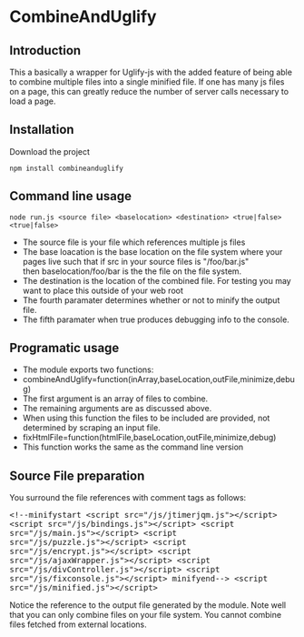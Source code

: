 CombineAndUglify
================

Introduction
------------
This a basically a wrapper for Uglify-js with the added feature of being able to combine multiple files into a single minified file. If one has many js files on a page, this can greatly reduce the number of server calls necessary to load a page.

Installation
------------
Download the project

    npm install combineanduglify
    
Command line usage
------------------
    node run.js <source file> <baselocation> <destination> <true|false> <true|false>
    
* The source file is your file which references multiple js files
* The base loacation is the base location on the file system where your pages live
		such that if src in your source files is "/foo/bar.js"  
		then baselocation/foo/bar is the the file on the file system.
* The destination is the location of the combined file. For testing you may want to place this outside of your web root
* The fourth paramater determines whether or not to minify the output file.
* The fifth paramater when true produces debugging info to the console.

Programatic usage
-----------------
* The module exports two functions:
* combineAndUglify=function(inArray,baseLocation,outFile,minimize,debug)
* The first argument is an array of files to combine.
* The remaining arguments are as discussed above.
* When using this function the files to be included are provided, not determined by scraping an input file.
* fixHtmlFile=function(htmlFile,baseLocation,outFile,minimize,debug)
* This function works the same as the command line version

Source File preparation
------------------------
You surround the file references with comment tags as follows:
    <pre>
       &lt;!--minifystart
        &lt;script src="/js/jtimerjqm.js"&gt;&lt;/script&gt;
        &lt;script src="/js/bindings.js"&gt;&lt;/script&gt;
        &lt;script src="/js/main.js"&gt;&lt;/script&gt;
        &lt;script src="/js/puzzle.js"&gt;&lt;/script&gt;
        &lt;script src="/js/encrypt.js"&gt;&lt;/script&gt;
        &lt;script src="/js/ajaxWrapper.js"&gt;&lt;/script&gt;
        &lt;script src="/js/divController.js"&gt;&lt;/script&gt;
        &lt;script src="/js/fixconsole.js"&gt;&lt;/script&gt;
        minifyend--&gt;
        &lt;script src="/js/minified.js"&gt;&lt;/script&gt;
    </pre>
Notice the reference to the output file generated by the module.
Note well that you can only combine files on your file system. You cannot combine files fetched from external locations.
